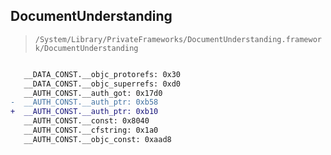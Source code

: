 ## DocumentUnderstanding

> `/System/Library/PrivateFrameworks/DocumentUnderstanding.framework/DocumentUnderstanding`

```diff

   __DATA_CONST.__objc_protorefs: 0x30
   __DATA_CONST.__objc_superrefs: 0xd0
   __AUTH_CONST.__auth_got: 0x17d0
-  __AUTH_CONST.__auth_ptr: 0xb58
+  __AUTH_CONST.__auth_ptr: 0xb10
   __AUTH_CONST.__const: 0x8040
   __AUTH_CONST.__cfstring: 0x1a0
   __AUTH_CONST.__objc_const: 0xaad8

```
